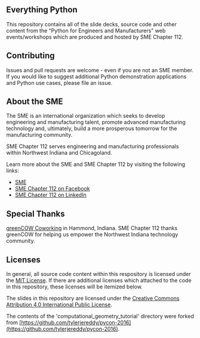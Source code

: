 ## Everything Python

This repository contains all of the slide decks, source code and other content
from the "Python for Engineers and Manufacturers" web events/workshops which
are produced and hosted by SME Chapter 112.

## Contributing

Issues and pull requests are welcome - even if you are not an SME member. If you would like to suggest additional Python demonstration
applications and Python use cases, please file an issue.

## About the SME

The SME is an international organization which seeks to develop engineering and manufacturing talent, promote advanced manufacturing
technology and, ultimately, build a more prosperous tomorrow for the manufacturing community.

SME Chapter 112 serves engineering and manufacturing professionals within Northwest Indiana and Chicagoland.

Learn more about the SME and SME Chapter 112 by visiting the following links:

* [SME](http://www.sme.org/)
* [SME Chapter 112 on Facebook](https://www.facebook.com/sme112/)
* [SME Chapter 112 on LinkedIn](https://www.linkedin.com/company/sme112)

## Special Thanks

[greenCOW Coworking](http://greencow.space/) in Hammond, Indiana. SME Chapter 112 thanks greenCOW for helping us empower the Northwest Indiana technology community.

## Licenses

In general, all source code content within this respository is licensed under the [MIT License](https://opensource.org/licenses/MIT). If there are additional licenses which attached to the code in this repository, these licenses will be
itemized below.

The slides in this repository are licensed under
the [Creative Commons Attribution 4.0 International Public License](https://creativecommons.org/licenses/by/4.0/legalcode).

The contents of the 'computational_geometry_tutorial' directory were forked from
[https://github.com/tylerjereddy/pycon-2016](https://github.com/tylerjereddy/pycon-2016).